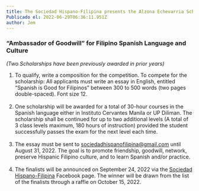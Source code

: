 ```yaml
---
title: The Sociedad Hispano-Filipina presents the Alzona Echevarria Scholarship
Publicado el: 2022-06-29T06:36:11.951Z
author: Jem
---
```

### **“Ambassador of Goodwill” for Filipino Spanish Language and Culture**

*(Two Scholarships have been previously awarded in prior years)*

1. To qualify, write a composition for the competition. To compete for the scholarship: All applicants must write an essay in English, entitled “Spanish is Good for Filipinos” between 300 to 500 words (two pages double-spaced). Font size 12.\
   <br>
2. One scholarship will be awarded for a total of 30-hour courses in the Spanish language either in Instituto Cervantes Manila or UP Diliman. The scholarship shall be continued for up to two additional levels (A total of 3 class levels maximum, 180 hours of instruction) provided the student successfully passes the exam for the next level each time.\
   <br>
3. The essay must be sent to [sociedadhispanofilipina@gmail.com](mailto:sociedadhispanofilipina@gmail.com) until August 31, 2022. The goal is to promote friendship, goodwill, network, preserve Hispanic Filipino culture, and to learn Spanish and/or practice.\
   <br>
4. The finalists will be announced on September 24, 2022 via the [Sociedad Hispano-Filipina](https://www.facebook.com/sociedadhf) Facebook page. The winner will be drawn from the list of the finalists through a raffle on October 15, 2022.